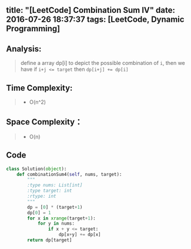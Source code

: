 title: "[LeetCode] Combination Sum IV"
date: 2016-07-26 18:37:37
tags: [LeetCode, Dynamic Programming]
---

## Analysis:
> define a array dp[i] to depict the possible combination of `i`, then we have
> if `i+j <= target` then `dp[i+j] += dp[i]`

## Time Complexity:
> * O(n^2)

## Space Complexity：
> * O(n)


## Code
```python
class Solution(object):
    def combinationSum4(self, nums, target):
        """
        :type nums: List[int]
        :type target: int
        :rtype: int
        """
        dp = [0] * (target+1)
        dp[0] = 1
        for x in xrange(target+1):
            for y in nums:
                if x + y <= target:
                    dp[x+y] += dp[x]
        return dp[target]

```
